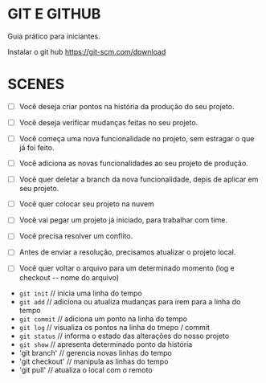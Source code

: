 # GIT E GITHUB

Guia prático para iniciantes.

Instalar o git hub
https://git-scm.com/download

# SCENES

- [ ] Você deseja criar pontos na história da produção do seu projeto.
- [ ] Você deseja verificar mudanças feitas no seu projeto.

- [ ] Você começa uma nova funcionalidade no projeto, sem estragar o que já foi feito.
- [ ] Você adiciona as novas funcionalidades ao seu projeto de produção.
- [ ] Você quer deletar a branch da nova funcionalidade, depis de aplicar em seu projeto.

- [ ] Você quer colocar seu projeto na nuvem

- [ ] Você vai pegar um projeto já iniciado, para trabalhar com time.
- [ ] Você precisa resolver um conflito.
- [ ] Antes de enviar a resolução, precisamos atualizar o projeto local.
- [ ] Você quer voltar o arquivo para um determinado momento (log e checkout -- nome do arquivo)


- `git init`    // inicia uma linha do tempo
- `git add`     // adiciona ou atualiza mudanças para irem para a linha do tempo
- `git commit`  // adiciona um ponto na linha do tempo
- `git log`     // visualiza os pontos na linha do tmepo / commit
- `git status`  // informa o estado das alterações do nosso projeto
- `git show`    // apresenta determinado ponto da história
- 'git branch' // gerencia novas linhas do tempo
- 'git checkout' // manipula as linhas do tempo
- 'git pull' // atualiza o local com o remoto




